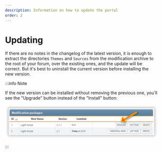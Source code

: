 ```yaml
---
description: Information on how to update the portal
order: 2
---
```


# Updating

If there are no notes in the changelog of the latest version, it is enough to extract the directories `Themes` and `Sources` from the modification archive to the root of your forum, over the existing ones, and the update will be correct. But it's best to uninstall the current version before installing the new version.

:::info Note

If the new version can be installed without removing the previous one, you'll see the "Upgrade" button instead of the "Install" button:

![Updating](upgrade.png)

:::
